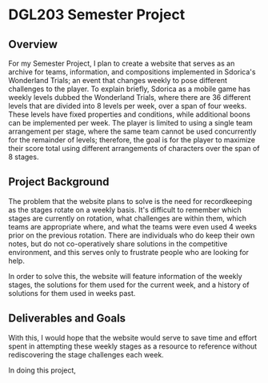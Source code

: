 # DGL203 Semester Project

## Overview
For my Semester Project, I plan to create a website that serves as an archive for teams, information, and compositions implemented in Sdorica's Wonderland Trials; an event that changes weekly to pose different challenges to the player. To explain briefly, Sdorica as a mobile game has weekly levels dubbed the Wonderland Trials, where there are 36 different levels that are divided into 8 levels per week, over a span of four weeks. These levels have fixed properties and conditions, while additional boons can be implemented per week. The player is limited to using a single team arrangement per stage, where the same team cannot be used concurrently for the remainder of levels; therefore, the goal is for the player to maximize their score total using different arrangements of characters over the span of 8 stages.

## Project Background

The problem that the website plans to solve is the need for recordkeeping as the stages rotate on a weekly basis. It's difficult to remember which stages are currently on rotation, what challenges are within them, which teams are appropriate where, and what the teams were even used 4 weeks prior on the previous rotation. There are individuals who do keep their own notes, but do not co-operatively share solutions in the competitive environment, and this serves only to frustrate people who are looking for help. 

In order to solve this, the website will feature information of the weekly stages, the solutions for them used for the current week, and a history of solutions for them used in weeks past.

## Deliverables and Goals

With this, I would hope that the website would serve to save time and effort spent in attempting these weekly stages as a resource to reference without rediscovering the stage challenges each week.

In doing this project, 

